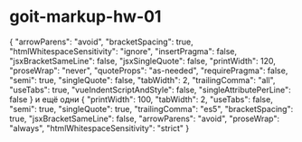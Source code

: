 # goit-markup-hw-01
{
	"arrowParens": "avoid",
	"bracketSpacing": true,
	"htmlWhitespaceSensitivity": "ignore",
	"insertPragma": false,
	"jsxBracketSameLine": false,
	"jsxSingleQuote": false,
	"printWidth": 120,
	"proseWrap": "never",
	"quoteProps": "as-needed",
	"requirePragma": false,
	"semi": true,
	"singleQuote": false,
	"tabWidth": 2,
	"trailingComma": "all",
	"useTabs": true,
	"vueIndentScriptAndStyle": false,
	"singleAttributePerLine": false
}
и ещё одни
{
  "printWidth": 100,
  "tabWidth": 2,
  "useTabs": false,
  "semi": true,
  "singleQuote": true,
  "trailingComma": "es5",
  "bracketSpacing": true,
  "jsxBracketSameLine": false,
  "arrowParens": "avoid",
  "proseWrap": "always",
  "htmlWhitespaceSensitivity": "strict"
}
